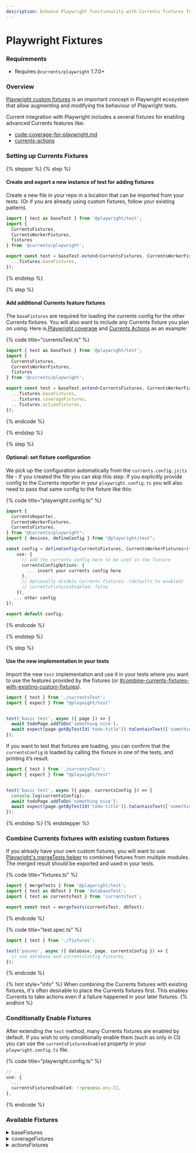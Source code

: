 ```yaml
---
description: Enhance Playwright functionality with Currents fixtures for Playwright
---
```


# Playwright Fixtures

### Requirements

* Requires `@currents/playwright` 1.7.0+

### Overview

[Playwright custom fixtures](https://playwright.dev/docs/test-fixtures) is an important concept in Playwright ecosystem that allow augmenting and modifying the behaviour of Playwright tests.

Current integration with Playwright includes a several fixtures for enabling advanced Currents features like:

* [code-coverage-for-playwright.md](../../../guides/ci-optimization/coverage/code-coverage-for-playwright.md "mention")
* [currents-actions](../../../guides/currents-actions/ "mention")

### Setting up Currents Fixtures

{% stepper %}
{% step %}
#### Create and export a new instance of test for adding fixtures

Create a new file in your repo in a location that can be imported from your tests. (Or if you are already using custom fixtures, follow your existing pattern).

```typescript
import { test as baseTest } from '@playwright/test';
import { 
  CurrentsFixtures,
  CurrentsWorkerFixtures,
  fixtures
} from '@currents/playwright';

export const test = baseTest.extend<CurrentsFixtures, CurrentsWorkerFixtures>({
  ...fixtures.baseFixtures,
});
```


{% endstep %}

{% step %}
#### Add additional Currents feature fixtures

The `baseFixtures` are required for loading the currents config for the other Currents fixtures. You will also want to include any Currents fixture you plan on using. Here is[ Playwright coverage](../../../guides/ci-optimization/coverage/#code-coverage-for-playwright) and [Currents Actions](../../../guides/currents-actions/setup-currents-actions.md) as an example:

{% code title="currentsTest.ts" %}
```typescript
import { test as baseTest } from '@playwright/test';
import { 
  CurrentsFixtures,
  CurrentsWorkerFixtures,
  fixtures
} from '@currents/playwright';

export const test = baseTest.extend<CurrentsFixtures, CurrentsWorkerFixtures>({
  ...fixtures.baseFixtures,
  ...fixtures.coverageFixtures,
  ...fixtures.actionFixtures,
});
```
{% endcode %}


{% endstep %}

{% step %}
#### Optional: set fixture configuration

We pick up the configuration automatically from the `currents.config.js|ts` file - if you created the file you can skip this step. If you explicitly provide config to the Currents reporter in your `playwright.config.ts` you will also need to pass that same config to the fixture like this:

{% code title="playwright.config.ts" %}
```typescript
import {
  currentsReporter,
  CurrentsWorkerFixtures,
  CurrentsFixtures,
} from "@currents/playwright";
import { devices, defineConfig } from "@playwright/test";

const config = defineConfig<CurrentsFixtures, CurrentsWorkerFixtures>({
    use: {
      // add the currents config here to be used in the fixture
      currentsConfigOptions: {
        ... insert your currents config here
      },
      // Optionally disable Currents fixtures. (defaults to enabled)
      // currentsFixturesEnabled: false
    }),
   ... other config
});

export default config;
```
{% endcode %}


{% endstep %}

{% step %}
#### Use the new implementation in your tests

Import the new `test` implementation and use it in your tests where you want to use the features provided by the fixtures (or [#combine-currents-fixtures-with-existing-custom-fixtures](playwright-fixtures.md#combine-currents-fixtures-with-existing-custom-fixtures "mention")).

```typescript
import { test } from './currentsTest';
import { expect } from "@playwight/test"


test('basic test', async ({ page }) => {
  await todoPage.addToDo('something nice');
  await expect(page.getByTestId('todo-title')).toContainText(['something nice']);
});
```

If you want to test that fixtures are loading, you can confirm that the `currentsConfig` is loaded by calling the fixture in one of the tests, and printing it’s result.

```typescript
import { test } from './currentsTest';
import { expect } from "@playwight/test"


test('basic test', async ({ page, currentsConfig }) => {
  console.log(currentsConfig);
  await todoPage.addToDo('something nice');
  await expect(page.getByTestId('todo-title')).toContainText(['something nice']);
});
```
{% endstep %}
{% endstepper %}

### Combine Currents fixtures with existing custom fixtures

If you already have your own custom fixtures, you will want to use [Playwright's mergeTests helper](https://playwright.dev/docs/test-fixtures#combine-custom-fixtures-from-multiple-modules) to combined fixtures from multiple modules. The merged result should be exported and used in your tests.

{% code title="fixtures.ts" %}
```typescript
import { mergeTests } from '@playwright/test';
import { test as dbTest } from 'databaseTest';
import { test as currentsTest } from 'currentsTest';

export const test = mergeTests(currentsTest, dbTest);
```
{% endcode %}

{% code title="test.spec.ts" %}
```typescript
import { test } from './fixtures';

test('passes', async ({ database, page, currentsConfig }) => {
  // use database and currentsConfig fixtures.
});
```
{% endcode %}

{% hint style="info" %}
When combining the Currents fixtures with existing fixtures, it's often desirable to place the Currents fixtures first. This enables Currents to take actions even if a failure happened in your later fixtures.&#x20;
{% endhint %}



### Conditionally Enable Fixtures

After extending the  `test` method, many Currents fixtures are enabled by default. If you wish to only conditionally enable them (such as only in CI) you can use the `currentsFixturesEnabled` property in your `playwright.config.ts` file.

{% code title="playwright.config.ts" %}
```typescript
// ...
use: {
  ...
  currentsFixturesEnabled: !!process.env.CI,
},
```
{% endcode %}



### Available Fixtures

<details>

<summary>baseFixtures</summary>

* `curentsConfigOptions`&#x20;
* `currentsConfig`
* `gitInfo`

Other Currents fixtures depend on these. They are loaded once per worker.&#x20;

</details>

<details>

<summary>coverageFixtures</summary>

* `context`

See [#code-coverage-for-playwright](../../../guides/ci-optimization/coverage/#code-coverage-for-playwright "mention")for details

</details>

<details>

<summary>actionsFixtures</summary>

Available for in `@currents/playwright` v1.9.0+

See [currents-actions](../../../guides/currents-actions/ "mention")  for details

</details>


